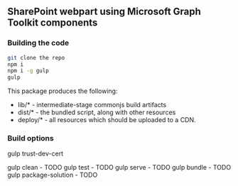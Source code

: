 ## SharePoint webpart using Microsoft Graph Toolkit components

### Building the code

```bash
git clone the repo
npm i
npm i -g gulp
gulp
```

This package produces the following:

* lib/* - intermediate-stage commonjs build artifacts
* dist/* - the bundled script, along with other resources
* deploy/* - all resources which should be uploaded to a CDN.

### Build options

gulp trust-dev-cert

gulp clean - TODO
gulp test - TODO
gulp serve - TODO
gulp bundle - TODO
gulp package-solution - TODO
